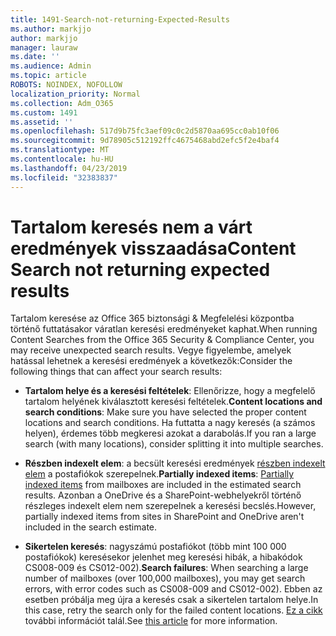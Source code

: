 ```yaml
---
title: 1491-Search-not-returning-Expected-Results
ms.author: markjjo
author: markjjo
manager: lauraw
ms.date: ''
ms.audience: Admin
ms.topic: article
ROBOTS: NOINDEX, NOFOLLOW
localization_priority: Normal
ms.collection: Adm_O365
ms.custom: 1491
ms.assetid: ''
ms.openlocfilehash: 517d9b75fc3aef09c0c2d5870aa695cc0ab10f06
ms.sourcegitcommit: 9d78905c512192ffc4675468abd2efc5f2e4baf4
ms.translationtype: MT
ms.contentlocale: hu-HU
ms.lasthandoff: 04/23/2019
ms.locfileid: "32383837"
---
```

# <a name="content-search-not-returning-expected-results"></a><span data-ttu-id="e6cb1-102">Tartalom keresés nem a várt eredmények visszaadása</span><span class="sxs-lookup"><span data-stu-id="e6cb1-102">Content Search not returning expected results</span></span>

<span data-ttu-id="e6cb1-103">Tartalom keresése az Office 365 biztonsági & Megfelelési központba történő futtatásakor váratlan keresési eredményeket kaphat.</span><span class="sxs-lookup"><span data-stu-id="e6cb1-103">When running Content Searches from the Office 365 Security & Compliance Center, you may receive unexpected search results.</span></span> <span data-ttu-id="e6cb1-104">Vegye figyelembe, amelyek hatással lehetnek a keresési eredmények a következők:</span><span class="sxs-lookup"><span data-stu-id="e6cb1-104">Consider the following things that can affect your search results:</span></span>

- <span data-ttu-id="e6cb1-105">**Tartalom helye és a keresési feltételek**: Ellenőrizze, hogy a megfelelő tartalom helyének kiválasztott keresési feltételek.</span><span class="sxs-lookup"><span data-stu-id="e6cb1-105">**Content locations and search conditions**: Make sure you have selected the proper content locations and search conditions.</span></span> <span data-ttu-id="e6cb1-106">Ha futtatta a nagy keresés (a számos helyen), érdemes több megkeresi azokat a darabolás.</span><span class="sxs-lookup"><span data-stu-id="e6cb1-106">If you ran a large search (with many locations), consider splitting it into multiple searches.</span></span>

- <span data-ttu-id="e6cb1-107">**Részben indexelt elem**: a becsült keresési eredmények [részben indexelt elem](https://docs.microsoft.com/office365/securitycompliance/partially-indexed-items-in-content-search) a postafiókok szerepelnek.</span><span class="sxs-lookup"><span data-stu-id="e6cb1-107">**Partially indexed items**:  [Partially indexed items](https://docs.microsoft.com/office365/securitycompliance/partially-indexed-items-in-content-search) from mailboxes are included in the estimated search results.</span></span> <span data-ttu-id="e6cb1-108">Azonban a OneDrive és a SharePoint-webhelyekről történő részleges indexelt elem nem szerepelnek a keresési becslés.</span><span class="sxs-lookup"><span data-stu-id="e6cb1-108">However, partially indexed items from sites in SharePoint and OneDrive aren't included in the search estimate.</span></span>

- <span data-ttu-id="e6cb1-109">**Sikertelen keresés**: nagyszámú postafiókot (több mint 100 000 postafiókok) keresésekor jelenhet meg keresési hibák, a hibakódok CS008-009 és CS012-002).</span><span class="sxs-lookup"><span data-stu-id="e6cb1-109">**Search failures**: When searching a large number of mailboxes (over 100,000 mailboxes), you may get search errors, with error codes such as CS008-009 and CS012-002).</span></span> <span data-ttu-id="e6cb1-110">Ebben az esetben próbálja meg újra a keresés csak a sikertelen tartalom helye.</span><span class="sxs-lookup"><span data-stu-id="e6cb1-110">In this case, retry the search only for the failed content locations.</span></span> <span data-ttu-id="e6cb1-111">[Ez a cikk](https://docs.microsoft.com/office365/securitycompliance/retry-failed-content-search) további információt talál.</span><span class="sxs-lookup"><span data-stu-id="e6cb1-111">See  [this article](https://docs.microsoft.com/office365/securitycompliance/retry-failed-content-search) for more information.</span></span>

